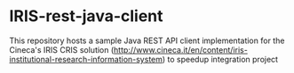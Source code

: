 # IRIS-rest-java-client
This repository hosts a sample Java REST API client implementation for the Cineca's IRIS CRIS solution (http://www.cineca.it/en/content/iris-institutional-research-information-system) to speedup integration project
